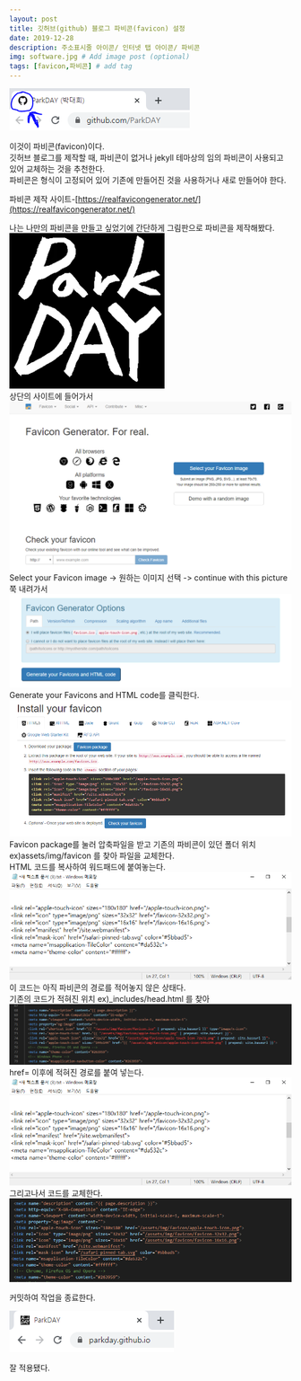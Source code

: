 ```yaml
---
layout: post
title: 깃허브(github) 블로그 파비콘(favicon) 설정
date: 2019-12-28
description: 주소표시줄 아이콘/ 인터넷 탭 아이콘/ 파비콘 
img: software.jpg # Add image post (optional)
tags: [favicon,파비콘] # add tag
---
```


![favicon-sample](/assets/img/favicon-sample.PNG)

이것이 파비콘(favicon)이다.  
깃허브 블로그를 제작할 때, 파비콘이 없거나 jekyll 테마상의 임의 파비콘이 사용되고 있어 교체하는 것을 추천한다.  
파비콘은 형식이 고정되어 있어 기존에 만들어진 것을 사용하거나 새로 만들어야 한다.  

파비콘 제작 사이트-[https://realfavicongenerator.net/](https://realfavicongenerator.net/)


나는 나만의 파비콘을 만들고 싶었기에 간단하게 그림판으로 파비콘을 제작해봤다.  
![a](/assets/img/parkday-black.png)  
상단의 사이트에 들어가서  
![t](/assets/img/favicon-page1.png)  
Select your Favicon image -> 원하는 이미지 선택 -> continue with this picture  
쭉 내려가서  
![s](/assets/img/favicon-page2.png)  
Generate your Favicons and HTML code를 클릭한다.  
![d](/assets/img/favicon-page3.png)  
Favicon package를 눌러 압축파일을 받고 기존의 파비콘이 있던 폴더 위치 ex)assets/img/favicon 를 찾아 파일을 교체한다.   
HTML 코드를 복사하여 워드패드에 붙여놓는다.   
![k](/assets/img/txt1.png)   
이 코드는 아직 파비콘의 경로를 적어놓지 않은 상태다.   
기존의 코드가 적혀진 위치  ex)_includes/head.html  를 찾아   
![k](/assets/img/vsc1.png)   
href= 이후에 적혀진 경로를 붙여 넣는다.  
![k](/assets/img/txt1.png)  
그리고나서 코드를 교체한다.
![k](/assets/img/vsc2.png)   

커밋하여 작업을 종료한다.

![k](/assets/img/apply-favicon.png)  

잘 적용됐다.

